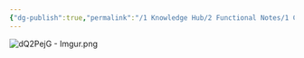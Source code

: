 ```yaml
---
{"dg-publish":true,"permalink":"/1 Knowledge Hub/2 Functional Notes/1 Career Notes/3 TSTPS Kaniha Technical Notes/B Schemes and Drawings made by me/Feedwater drains scheme/","noteIcon":""}
---
```



![dQ2PejG - Imgur.png](/img/user/Obsidian%20Functional%20Stuff/z-All%20pdfs,%20Images%20&%20Small%20Excalidraws/dQ2PejG%20-%20Imgur.png)